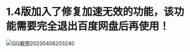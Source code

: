 1.4版加入了修复加速无效的功能，该功能需要完全退出百度网盘后再使用！
===================================  

![QQ截图20230406203240](https://user-images.githubusercontent.com/24271838/230379658-d7846102-fac1-447f-b070-07c1c5027615.png)

